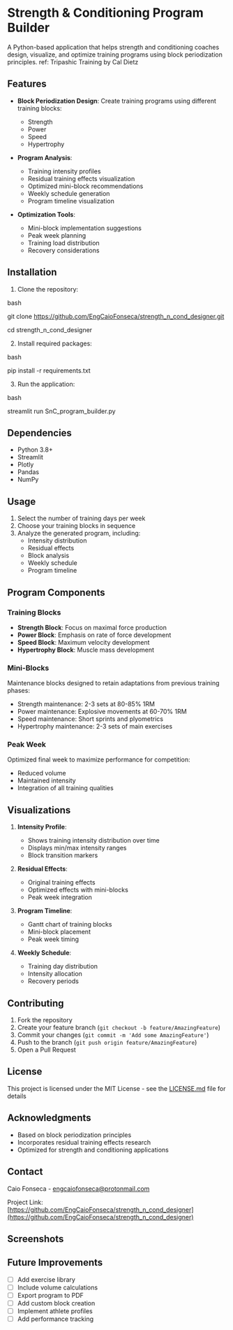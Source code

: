 # Strength & Conditioning Program Builder

A Python-based application that helps strength and conditioning coaches design, visualize, and optimize training programs using block periodization principles.
ref: Tripashic Training by Cal Dietz

## Features

- **Block Periodization Design**: Create training programs using different training blocks:
  - Strength
  - Power
  - Speed
  - Hypertrophy

- **Program Analysis**:
  - Training intensity profiles
  - Residual training effects visualization
  - Optimized mini-block recommendations
  - Weekly schedule generation
  - Program timeline visualization

- **Optimization Tools**:
  - Mini-block implementation suggestions
  - Peak week planning
  - Training load distribution
  - Recovery considerations

## Installation

1. Clone the repository:

bash

git clone https://github.com/EngCaioFonseca/strength_n_cond_designer.git

cd strength_n_cond_designer

2. Install required packages:

bash

pip install -r requirements.txt

3. Run the application:

bash

streamlit run SnC_program_builder.py


## Dependencies

- Python 3.8+
- Streamlit
- Plotly
- Pandas
- NumPy

## Usage

1. Select the number of training days per week
2. Choose your training blocks in sequence
3. Analyze the generated program, including:
   - Intensity distribution
   - Residual effects
   - Block analysis
   - Weekly schedule
   - Program timeline

## Program Components

### Training Blocks
- **Strength Block**: Focus on maximal force production
- **Power Block**: Emphasis on rate of force development
- **Speed Block**: Maximum velocity development
- **Hypertrophy Block**: Muscle mass development

### Mini-Blocks
Maintenance blocks designed to retain adaptations from previous training phases:
- Strength maintenance: 2-3 sets at 80-85% 1RM
- Power maintenance: Explosive movements at 60-70% 1RM
- Speed maintenance: Short sprints and plyometrics
- Hypertrophy maintenance: 2-3 sets of main exercises

### Peak Week
Optimized final week to maximize performance for competition:
- Reduced volume
- Maintained intensity
- Integration of all training qualities

## Visualizations

1. **Intensity Profile**:
   - Shows training intensity distribution over time
   - Displays min/max intensity ranges
   - Block transition markers

2. **Residual Effects**:
   - Original training effects
   - Optimized effects with mini-blocks
   - Peak week integration

3. **Program Timeline**:
   - Gantt chart of training blocks
   - Mini-block placement
   - Peak week timing

4. **Weekly Schedule**:
   - Training day distribution
   - Intensity allocation
   - Recovery periods

## Contributing

1. Fork the repository
2. Create your feature branch (`git checkout -b feature/AmazingFeature`)
3. Commit your changes (`git commit -m 'Add some AmazingFeature'`)
4. Push to the branch (`git push origin feature/AmazingFeature`)
5. Open a Pull Request

## License

This project is licensed under the MIT License - see the [LICENSE.md](LICENSE.md) file for details

## Acknowledgments

- Based on block periodization principles
- Incorporates residual training effects research
- Optimized for strength and conditioning applications

## Contact

Caio Fonseca - engcaiofonseca@protonmail.com

Project Link: [https://github.com/EngCaioFonseca/strength_n_cond_designer](https://github.com/EngCaioFonseca/strength_n_cond_designer)

## Screenshots



## Future Improvements

- [ ] Add exercise library
- [ ] Include volume calculations
- [ ] Export program to PDF
- [ ] Add custom block creation
- [ ] Implement athlete profiles
- [ ] Add performance tracking
